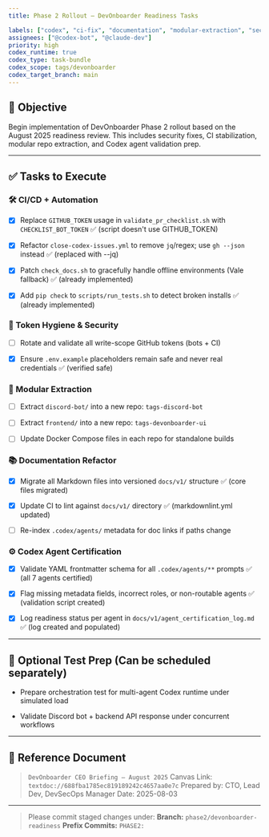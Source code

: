 ```yaml
---
title: Phase 2 Rollout – DevOnboarder Readiness Tasks

labels: ["codex", "ci-fix", "documentation", "modular-extraction", "security"]
assignees: ["@codex-bot", "@claude-dev"]
priority: high
codex_runtime: true
codex_type: task-bundle
codex_scope: tags/devonboarder
codex_target_branch: main
---
```


## 🎯 Objective

Begin implementation of DevOnboarder Phase 2 rollout based on the August 2025 readiness review. This includes security fixes, CI stabilization, modular repo extraction, and Codex agent validation prep.

---

## ✅ Tasks to Execute

### 🛠 CI/CD + Automation

- [x] Replace `GITHUB_TOKEN` usage in `validate_pr_checklist.sh` with `CHECKLIST_BOT_TOKEN` ✅ (script doesn't use GITHUB_TOKEN)

- [x] Refactor `close-codex-issues.yml` to remove `jq`/regex; use `gh --json` instead ✅ (replaced with --jq)

- [x] Patch `check_docs.sh` to gracefully handle offline environments (Vale fallback) ✅ (already implemented)

- [x] Add `pip check` to `scripts/run_tests.sh` to detect broken installs ✅ (already implemented)

### 🔐 Token Hygiene & Security

- [ ] Rotate and validate all write-scope GitHub tokens (bots + CI)

- [x] Ensure `.env.example` placeholders remain safe and never real credentials ✅ (verified safe)

### 🧱 Modular Extraction

- [ ] Extract `discord-bot/` into a new repo: `tags-discord-bot`

- [ ] Extract `frontend/` into a new repo: `tags-devonboarder-ui`

- [ ] Update Docker Compose files in each repo for standalone builds

### 📚 Documentation Refactor

- [x] Migrate all Markdown files into versioned `docs/v1/` structure ✅ (core files migrated)

- [x] Update CI to lint against `docs/v1/` directory ✅ (markdownlint.yml updated)

- [ ] Re-index `.codex/agents/` metadata for doc links if paths change

### ⚙️ Codex Agent Certification

- [x] Validate YAML frontmatter schema for all `.codex/agents/**` prompts ✅ (all 7 agents certified)

- [x] Flag missing metadata fields, incorrect roles, or non-routable agents ✅ (validation script created)

- [x] Log readiness status per agent in `docs/v1/agent_certification_log.md` ✅ (log created and populated)

---

## 🧪 Optional Test Prep (Can be scheduled separately)

- Prepare orchestration test for multi-agent Codex runtime under simulated load

- Validate Discord bot + backend API response under concurrent workflows

---

## 🧾 Reference Document

> `DevOnboarder CEO Briefing – August 2025`
> Canvas Link: `textdoc://688fba1785ec819189242c4657aa0e7c`
> Prepared by: CTO, Lead Dev, DevSecOps Manager
> Date: 2025-08-03

---

> Please commit staged changes under:
> **Branch:** `phase2/devonboarder-readiness`
> **Prefix Commits:** `PHASE2:`
